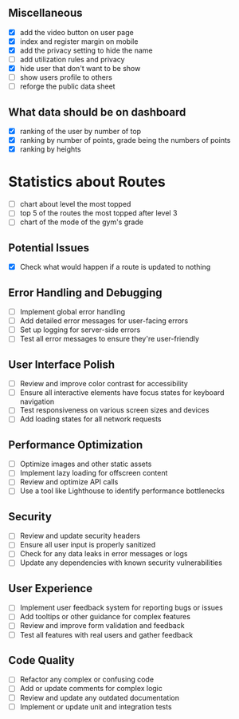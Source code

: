 ## Miscellaneous

- [x] add the video button on user page
- [x] index and register margin on mobile
- [x] add the privacy setting to hide the name
- [ ] add utilization rules and privacy
- [x] hide user that don't want to be show
- [ ] show users profile to others
- [ ] reforge the public data sheet

## What data should be on dashboard

- [x] ranking of the user by number of top
- [x] ranking by number of points, grade being the numbers of points
- [x] ranking by heights

# Statistics about Routes

- [ ] chart about level the most topped
- [ ] top 5 of the routes the most topped after level 3
- [ ] chart of the mode of the gym's grade

## Potential Issues

- [x] Check what would happen if a route is updated to nothing

## Error Handling and Debugging

- [ ] Implement global error handling
- [ ] Add detailed error messages for user-facing errors
- [ ] Set up logging for server-side errors
- [ ] Test all error messages to ensure they're user-friendly

## User Interface Polish

- [ ] Review and improve color contrast for accessibility
- [ ] Ensure all interactive elements have focus states for keyboard navigation
- [ ] Test responsiveness on various screen sizes and devices
- [ ] Add loading states for all network requests

## Performance Optimization

- [ ] Optimize images and other static assets
- [ ] Implement lazy loading for offscreen content
- [ ] Review and optimize API calls
- [ ] Use a tool like Lighthouse to identify performance bottlenecks

## Security

- [ ] Review and update security headers
- [ ] Ensure all user input is properly sanitized
- [ ] Check for any data leaks in error messages or logs
- [ ] Update any dependencies with known security vulnerabilities

## User Experience

- [ ] Implement user feedback system for reporting bugs or issues
- [ ] Add tooltips or other guidance for complex features
- [ ] Review and improve form validation and feedback
- [ ] Test all features with real users and gather feedback

## Code Quality

- [ ] Refactor any complex or confusing code
- [ ] Add or update comments for complex logic
- [ ] Review and update any outdated documentation
- [ ] Implement or update unit and integration tests
